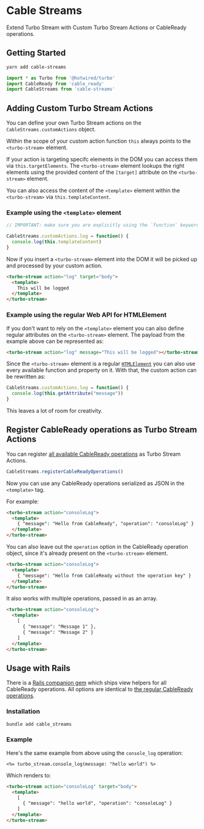 # Cable Streams

Extend Turbo Stream with Custom Turbo Stream Actions or CableReady operations.

## Getting Started

```bash
yarn add cable-streams
```

```js
import * as Turbo from '@hotwired/turbo'
import CableReady from 'cable_ready'
import CableStreams from 'cable-streams'
```

## Adding Custom Turbo Stream Actions

You can define your own Turbo Stream actions on the `CableStreams.customActions` object.

Within the scope of your custom action function `this` always points to the `<turbo-stream>` element.

If your action is targeting specifc elements in the DOM you can access them via `this.targetElements`. The `<turbo-stream>` element lookups the right elements using the provided content of the `[target]` attribute on the `<turbo-stream>` element.

You can also access the content of the `<template>` element within the `<turbo-stream>` via `this.templateContent`.

### Example using the `<template>` element

```js
// IMPORTANT: make sure you are explicitly using the `function` keyword for defining your custom action in order to keep the right scope!

CableStreams.customActions.log = function() {
  console.log(this.templateContent)
}
```

Now if you insert a `<turbo-stream>` element into the DOM it will be picked up and processed by your custom action.

```html
<turbo-stream action="log" target="body">
  <template>
    This will be logged
  </template>
</turbo-stream>
```

### Example using the regular Web API for HTMLElement

If you don't want to rely on the `<template>` element you can also define regular attributes on the `<turbo-stream>` element. The payload from the example above can be represented as:
```html
<turbo-stream action="log" message="This will be logged"></turbo-stream>
```

Since the `<turbo-stream>` element is a regular [`HTMLElement`](https://developer.mozilla.org/en-US/docs/Web/API/HTMLElement) you can also use every available function and property on it. With that, the custom action can be rewritten as:
```js
CableStreams.customActions.log = function() {
  console.log(this.getAttribute("message"))
}
```

This leaves a lot of room for creativity.

## Register CableReady operations as Turbo Stream Actions

You can register [all available CableReady operations](https://cableready.stimulusreflex.com/v/v5/reference/operations) as Turbo Stream Actions.

```js
CableStreams.registerCableReadyOperations()
```

Now you can use any CableReady operations serialized as JSON in the `<template>` tag.

For example:

```html
<turbo-stream action="consoleLog">
  <template>
    { "message": "Hello from CableReady", "operation": "consoleLog" }
  </template>
</turbo-stream>
```

You can also leave out the `operation` option in the CableReady operation object, since it's already present on the `<turbo-stream>` element.

```html
<turbo-stream action="consoleLog">
  <template>
    { "message": "Hello from CableReady without the operation key" }
  </template>
</turbo-stream>
```

It also works with multiple operations, passed in as an array.

```html
<turbo-stream action="consoleLog">
  <template>
    [
      { "message": "Message 1" },
      { "message": "Message 2" }
    ]
  </template>
</turbo-stream>
```

## Usage with Rails

There is a [Rails companion gem](https://github.com/marcoroth/cable-streams-rails) which ships view helpers for all CableReady operations. All options are identical to [the regular CableReady operations](https://cableready.stimulusreflex.com/v/v5/reference/operations).


### Installation

```bash
bundle add cable_streams
```

### Example

Here's the same example from above using the `console_log` operation:

```html+erb
<%= turbo_stream.console_log(message: "hello world") %>
```

Which renders to:
```html
<turbo-stream action="consoleLog" target="body">
  <template>
    [
      { "message": "hello world", "operation": "consoleLog" }
    ]
  </template>
</turbo-stream>
```
